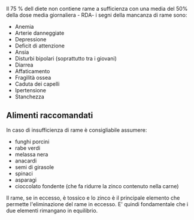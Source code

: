 Il 75 % dell diete non contiene rame a sufficienza con una media del 50% della dose media giornaliera - RDA-
i segni della mancanza di rame sono:
- Anemia
- Arterie danneggiate
- Depressione
- Deficit di attenzione
- Ansia
- Disturbi bipolari (soprattutto tra i giovani)
- Diarrea
- Affaticamento
- Fragilità ossea
- Caduta dei capelli
- Ipertensione
- Stanchezza
## Alimenti raccomandati
In caso di insufficienza di rame è consigliabile assumere:
- funghi porcini
- rabe verdi
- melassa nera
- anacardi
- semi di girasole
- spinaci
- asparagi
- cioccolato fondente (che fa  ridurre la zinco contenuto nella carne)

Il rame, se in eccesso, è tossico e lo zinco è il principale elemento che permette l'eliminazione del rame in eccesso. E' quindi fondamentale che i due elementi rimangano in equilibrio.
